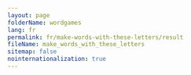 ```yaml
---
layout: page
folderName: wordgames
lang: fr
permalink: fr/make-words-with-these-letters/result
fileName: make_words_with_these_letters
sitemap: false
nointernationalization: true 
---
```


